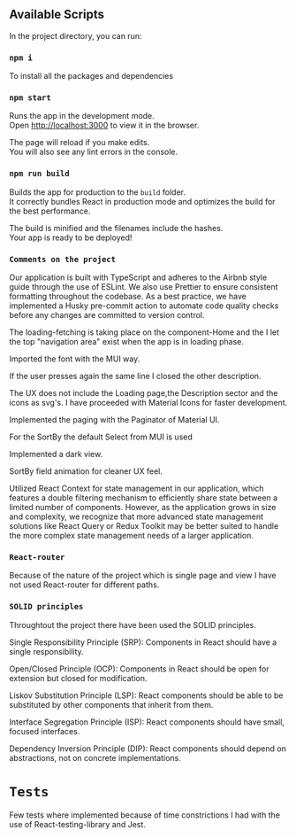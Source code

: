 ## Available Scripts

In the project directory, you can run:

### `npm i`

To install all the packages and dependencies

### `npm start`

Runs the app in the development mode.\
Open [http://localhost:3000](http://localhost:3000) to view it in the browser.

The page will reload if you make edits.\
You will also see any lint errors in the console.

### `npm run build`

Builds the app for production to the `build` folder.\
It correctly bundles React in production mode and optimizes the build for the best performance.

The build is minified and the filenames include the hashes.\
Your app is ready to be deployed!

### `Comments on the project`

Our application is built with TypeScript and adheres to the Airbnb style guide through the use of ESLint. We also use Prettier to ensure consistent formatting throughout the codebase. As a best practice, we have implemented a Husky pre-commit action to automate code quality checks before any changes are committed to version control.

The loading-fetching is taking place on the component-Home and the I let the top "navigation area" exist when the app is in loading phase.

Imported the font with the MUI way.

If the user presses again the same line I closed the other description.

The UX does not include the Loading page,the Description sector and the icons as svg's. I have proceeded with Material Icons for faster development.

Implemented the paging with the Paginator of Material UI.

For the SortBy the default Select from MUI is used

Implemented a dark view.

SortBy field animation for cleaner UX feel.

Utilized React Context for state management in our application, which features a double filtering mechanism to efficiently share state between a limited number of components. However, as the application grows in size and complexity, we recognize that more advanced state management solutions like React Query or Redux Toolkit may be better suited to handle the more complex state management needs of a larger application.

### `React-router`

Because of the nature of the project which is single page and view I have not used React-router for different paths.

### `SOLID principles`

Throughtout the project there have been used the SOLID principles.

Single Responsibility Principle (SRP): Components in React should have a single responsibility.

Open/Closed Principle (OCP): Components in React should be open for extension but closed for modification.

Liskov Substitution Principle (LSP): React components should be able to be substituted by other components that inherit from them.

Interface Segregation Principle (ISP): React components should have small, focused interfaces.

Dependency Inversion Principle (DIP): React components should depend on abstractions, not on concrete implementations.

# `Tests`

Few tests where implemented because of time constrictions I had with the use of React-testing-library and Jest.
